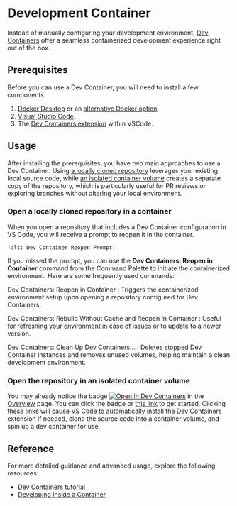 # Development Container

Instead of manually configuring your development environment, [Dev Containers](https://containers.dev/) offer a seamless containerized development experience right out of the box.

## Prerequisites

Before you can use a Dev Container, you will need to install a few components.

1. [Docker Desktop](https://www.docker.com/products/docker-desktop) or an [alternative Docker option](https://code.visualstudio.com/remote/advancedcontainers/docker-options).
1. [Visual Studio Code](https://code.visualstudio.com/).
1. The [Dev Containers extension](vscode:extension/ms-vscode-remote.remote-containers) within VSCode.

## Usage

After installing the prerequisites, you have two main approaches to use a Dev Container. Using [a locally cloned repository](#open-a-locally-cloned-repository-in-a-container) leverages your existing local source code, while [an isolated container volume](#open-the-repository-in-an-isolated-container-volume) creates a separate copy of the repository, which is particularly useful for PR reviews or exploring branches without altering your local environment.

### Open a locally cloned repository in a container

When you open a repository that includes a Dev Container configuration in VS Code, you will receive a prompt to reopen it in the container.

```{image} /_static/images/dev-container-reopen-prompt.png
:alt: Dev Container Reopen Prompt.
```

If you missed the prompt, you can use the **Dev Containers: Reopen in Container** command from the Command Palette to initiate the containerized environment. Here are some frequently used commands:

Dev Containers: Reopen in Container
: Triggers the containerized environment setup upon opening a repository configured for Dev Containers.

Dev Containers: Rebuild Without Cache and Reopen in Container
: Useful for refreshing your environment in case of issues or to update to a newer version.

Dev Containers: Clean Up Dev Containers...
: Deletes stopped Dev Container instances and removes unused volumes, helping maintain a clean development environment.

### Open the repository in an isolated container volume

You may already notice the badge [![Open in Dev Containers](https://img.shields.io/static/v1?label=Dev%20Containers&message=Open&color=blue&logo=visualstudiocode)](https://vscode.dev/redirect?url=vscode://ms-vscode-remote.remote-containers/cloneInVolume?url=https://github.com/pvagnozzi/catseyeguard) in the [Overview](/index.md) page. You can click the badge or [this link](https://vscode.dev/redirect?url=vscode://ms-vscode-remote.remote-containers/cloneInVolume?url=https://github.com/pvagnozzi/catseyeguard) to get started. Clicking these links will cause VS Code to automatically install the Dev Containers extension if needed, clone the source code into a container volume, and spin up a dev container for use.

## Reference

For more detailed guidance and advanced usage, explore the following resources:

- [Dev Containers tutorial](https://code.visualstudio.com/docs/devcontainers/tutorial)
- [Developing inside a Container](https://code.visualstudio.com/docs/devcontainers/containers)
